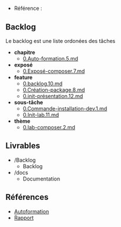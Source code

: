 #  

- Référence :   

 

## Backlog 

Le backlog est une liste ordonées des tâches 

- **chapitre** 
  - [0.Auto-formation.5.md](./Backlog/chapitre/0.Auto-formation.5.md) 
- **exposé** 
  - [0.Exposé-composer.7.md](./Backlog/exposé/0.Exposé-composer.7.md) 
- **feature** 
  - [0.backlog.10.md](./Backlog/feature/0.backlog.10.md) 
  - [0.Création-package.8.md](./Backlog/feature/0.Création-package.8.md) 
  - [0.init-présentation.12.md](./Backlog/feature/0.init-présentation.12.md) 
- **sous-tâche** 
  - [0.Commande-installation-dev.1.md](./Backlog/sous-tâche/0.Commande-installation-dev.1.md) 
  - [0.Init-lab.11.md](./Backlog/sous-tâche/0.Init-lab.11.md) 
- **thème** 
  - [0.lab-composer.2.md](./Backlog/thème/0.lab-composer.2.md) 
## Livrables 

 

- /Backlog 
  - Backlog 
- /docs 
  - Documentation 
## Références 

 

- [Autoformation](#) 
- [Rapport](https://labs-web.github.io/lab-composer/rapport.html) 

